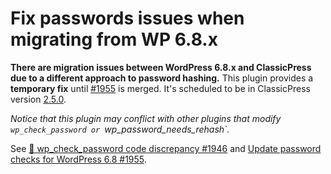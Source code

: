 # Fix passwords issues when migrating from WP 6.8.x

**There are migration issues between WordPress 6.8.x and ClassicPress due to a different approach to password hashing.**
This plugin provides a **temporary fix** until [#1955](https://github.com/ClassicPress/ClassicPress/pull/1955) is merged.
It's scheduled to be in ClassicPress version [2.5.0](https://github.com/ClassicPress/ClassicPress/milestone/31).

*Notice that this plugin may conflict with other plugins that modify `wp_check_password or `wp_password_needs_rehash`.*

See [🐞 wp_check_password code discrepancy #1946](https://github.com/ClassicPress/ClassicPress/issues/1946) and [Update password checks for WordPress 6.8 #1955](https://github.com/ClassicPress/ClassicPress/pull/1955).
